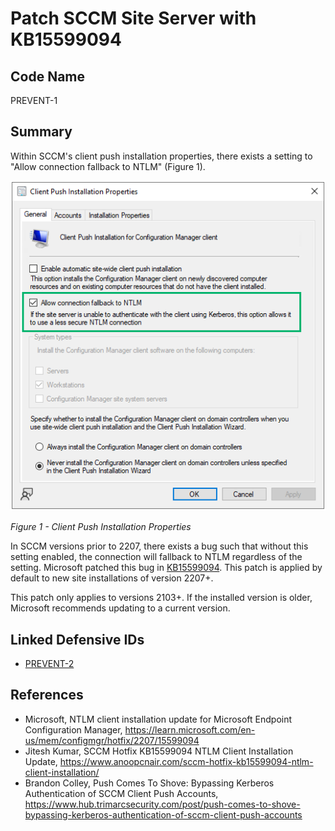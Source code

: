# Patch SCCM Site Server with KB15599094

## Code Name
PREVENT-1

## Summary

Within SCCM's client push installation properties, there exists a setting to "Allow connection fallback to NTLM" (Figure 1).

![Figure 1](./prevent-1_ntlm-fallback.png)

_Figure 1 - Client Push Installation Properties_

In SCCM versions prior to 2207, there exists a bug such that without this setting enabled, the connection will fallback to NTLM regardless of the setting. Microsoft patched this bug in [KB15599094](https://learn.microsoft.com/en-us/mem/configmgr/hotfix/2207/15599094). This patch is applied by default to new site installations of version 2207+.

This patch only applies to versions 2103+. If the installed version is older, Microsoft recommends updating to a current version.

## Linked Defensive IDs
- [PREVENT-2](../PREVENT-2/prevent-2_description.md)

## References
- Microsoft, NTLM client installation update for Microsoft Endpoint Configuration Manager, https://learn.microsoft.com/en-us/mem/configmgr/hotfix/2207/15599094
- Jitesh Kumar, SCCM Hotfix KB15599094 NTLM Client Installation Update, https://www.anoopcnair.com/sccm-hotfix-kb15599094-ntlm-client-installation/
- Brandon Colley, Push Comes To Shove: Bypassing Kerberos Authentication of SCCM Client Push Accounts, https://www.hub.trimarcsecurity.com/post/push-comes-to-shove-bypassing-kerberos-authentication-of-sccm-client-push-accounts